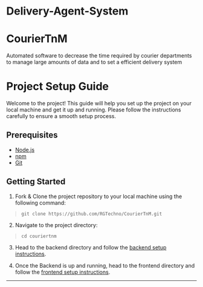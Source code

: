 # Delivery-Agent-System
# CourierTnM
Automated software to decrease the time required by courier departments to manage large amounts of data and to set a efficient delivery system

# Project Setup Guide

Welcome to the project! This guide will help you set up the project on your local machine and get it up and running. Please follow the instructions carefully to ensure a smooth setup process.

## Prerequisites

- [Node.js](https://nodejs.org/en/)
- [npm](https://www.npmjs.com/)
- [Git](https://git-scm.com/)

## Getting Started

1. Fork & Clone the project repository to your local machine using the following command:
> `git clone https://github.com/RGTechno/CourierTnM.git`

2. Navigate to the project directory:
> `cd couriertnm`

3. Head to the backend directory and follow the [backend setup instructions](./CourierTnM./backend/README.md).

4. Once the Backend is up and running, head to the frontend directory and follow the [frontend setup instructions](./CourierTnM./frontend/README.md).

<hr />



